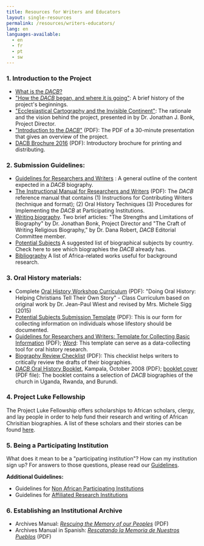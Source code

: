 ```yaml
---
title: Resources for Writers and Educators
layout: single-resources
permalink: /resources/writers-educators/
lang: en
languages-available:                         
  - en
  - fr
  - pt
  - sw
---
```


### 1\. Introduction to the Project  

*   [What is the _DACB_?]({{site.url}}/about/what-is-dacb/)  
*   ["How the _DACB_ began, and where it is going"]({{site.url}}/about/beginnings/): A brief history of the project's beginnings.  
*   ["Ecclesiastical Cartography and the Invisible Continent"]({{site.url}}/about/vision/): The rationale and the vision behind the project, presented in by Dr. Jonathan J. Bonk, Project Director.  
*   ["Introduction to the _DACB_"]({{site.url}}/resources/intro-dacb-web.pdf) (PDF): The PDF of a 30-minute presentation that gives an overview of the project.  
*   [DACB Brochure 2016]({{site.url}}/resources/DACB-brochure-2016-web.pdf) (PDF): Introductory brochure for printing and distributing.

### 2\. Submission Guidelines:

*   [Guidelines for Researchers and Writers]({{site.url}}/contribute/submit/) : A general outline of the content expected in a _DACB_ biography.  
*   [The Instructional Manual for Researchers and Writers]({{site.url}}/resources/final_instr_manual.pdf) (PDF): The _DACB_ reference manual that contains (1) Instructions for Contributing Writers (technique and format); (2) Oral History Techniques (3) Procedures for Implementing the _DACB_ at Participating Institutions.  
*   [Writing biography]({{site.url}}/resources/writing-biography/). Two brief articles: "The Strengths and Limitations of Biography" by Dr. Jonathan Bonk, Project Director and "The Craft of Writing Religious Biography," by Dr. Dana Robert, _DACB_ Editorial Committee member.  
*   [Potential Subjects]({{site.url}}/stories/potential-subjects/) A suggested list of biographical subjects by country. Check here to see which biographies the _DACB_ already has.
*   [Bibliography]({{site.url}}/resources/bibliographies/) A list of Africa-related works useful for background research.

### 3\. Oral History materials:  

*   Complete [Oral History Workshop Curriculum]({{site.url}}/resources/teaching-oral-history.pdf) (PDF): "Doing Oral History: Helping Christians Tell Their Own Story" - Class Curriculum based on original work by Dr. Jean-Paul Wiest and revised by Mrs. Michele Sigg (2015)
*   [Potential Subjects Submission Template]({{site.url}}/resources/pot-subj-submission-template.pdf) (PDF): This is our form for collecting information on individuals whose lifestory should be documented.  
*   [Guidelines for Researchers and Writers: Template for Collecting Basic Information]({{site.url}}/resources/guidelines-for-rw-template-for-info-collecting.pdf) (PDF); [Word]({{site.url}}/resources/guidelines-for-rw-template-for-info-collecting.doc): This template can serve as a data-collecting tool for oral history research.  
*   [Biography Review Checklist]({{site.url}}/resources/DACB-biography-review-form.pdf) (PDF): This checklist helps writers to critically review the drafts of their biographies.  
*   [_DACB_ Oral History Booklet]({{site.url}}/resources/DACB-oral-history-uganda-booklet-kampala-2008.pdf), Kampala, October 2008 (PDF); [booklet cover ]({{site.url}}/resources/DACB-oral-history-uganda-booklet-cover.pdf) (PDF file): The booklet contains a selection of _DACB_ biographies of the church in Uganda, Rwanda, and Burundi.

### 4\. Project Luke Fellowship  

The Project Luke Fellowship offers scholarships to African scholars, clergy, and lay people in order to help fund their research and writing of African Chrisitian biographies. A list of these scholars and their stories can be found [here](({{site.url}}/about/project-luke/)).

### 5\. Being a Participating Institution  

What does it mean to be a "participating institution"? How can my institution sign up? For answers to those questions, please read our [Guidelines]({{site.url}}/resources/guidelines-african-part/).

**Additional Guidelines:**  

*   Guidelines for [Non African Participating Institutions]({{site.url}}/resources/guidelines-nonafrican-part/)
*   Guidelines for [Affiliated Research Institutions]({{site.url}}/resources/guidelines-affiliated/)

### 6\. Establishing an Institutional Archive  

*   Archives Manual: [_Rescuing the Memory of our Peoples_]({{site.url}}/resources/archives-manual-english.pdf) (PDF)  
*   Archives Manual in Spanish: [_Rescatando la Memoria de Nuestros Pueblos_]({{site.url}}/resources/archives-manual-spanish.pdf) (PDF)
